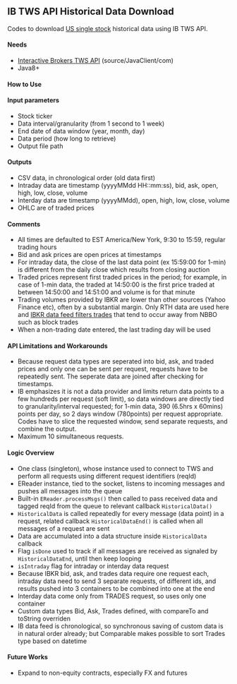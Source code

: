 ## IB TWS API Historical Data Download

Codes to download <u>US single stock</u> historical data using IB TWS API.  

#### Needs
- [Interactive Brokers TWS API](https://ibkrcampus.com/ibkr-api-page/twsapi-doc/#find-the-api) (source/JavaClient/com)
- Java8+

#### How to Use


#### Input parameters
- Stock ticker
- Data interval/granularity (from 1 second to 1 week)
- End date of data window (year, month, day)
- Data period (how long to retrieve)
- Output file path 

#### Outputs
- CSV data, in chronological order (old data first)
- Intraday data are timestamp (yyyyMMdd HH::mm:ss), bid, ask, open, high, low, close, volume
- Interday data are timestamp (yyyyMMdd), open, high, low, close, volume
- OHLC are of traded prices

#### Comments
- All times are defaulted to EST America/New York, 9:30 to 15:59, regular trading hours
- Bid and ask prices are open prices at timestamps
- For intraday data, the close of the last data point (ex 15:59:00 for 1-min) is different from the daily close which results from closing auction
- Traded prices represent first traded prices in the period; for example, in case of 1-min data, the traded at 14:50:00 is the first price traded at between 14:50:00 and 14:51:00 and volume is for that minute
- Trading volumes provided by IBKR are lower than other sources (Yahoo Finance etc), often by a substantial margin. Only RTH data are used here and [IBKR data feed filters trades](https://ibkrcampus.com/ibkr-api-page/twsapi-doc/#filtered-hist-data) that tend to occur away from NBBO such as block trades
- When a non-trading date entered, the last trading day will be used

#### API Limitations and Workarounds
- Because request data types are seperated into bid, ask, and traded prices and only one can be sent per request, requests have to be repeatedly sent. The seperate data are joined after checking for timestamps.
- IB emphasizes it is not a data provider and limits return data points to a few hundreds per request (soft limit), so data windows are directly tied to granularity/interval requested; for 1-min data, 390 (6.5hrs x 60mins) points per day, so 2 days window (780points) per request appropriate. Codes have to slice the requested window, send separate requests, and combine the output. 
- Maximum 10 simultaneous requests.

#### Logic Overview
- One class (singleton), whose instance used to connect to TWS and perform all requests using different request identifiers (reqId)
- EReader instance, tied to the socket, listens to incoming messages and pushes all messages into the queue
- Built-in `EReader.processMsgs()` then called to pass received data and tagged reqId from the queue to relevant callback `HistoricalData()`
- `HistoricalData` is called repeatedly for every message (data point) in a request, related callback `HistoricalDataEnd()` is called when all messages of a request are sent
- Data are accumulated into a data structure inside `HistoricalData` callback
- Flag `isDone` used to track if all messages are received as signaled by `HistoricalDataEnd`, until then keep looping
- `isIntraday` flag for intraday or interday data request
- Because IBKR bid, ask, and trades data require one request each, intraday data need to send 3 separate requests, of different ids, and results pushed into 3 containers to be combined into one at the end
- Interday data come only from TRADES request, so uses only one container
- Custom data types Bid, Ask, Trades defined, with compareTo and toString overriden
- IB data feed is chronological, so synchronous saving of custom data is in natural order already; but Comparable<Trades> makes possible to sort Trades type based on datetime

#### Future Works
- Expand to non-equity contracts, especially FX and futures
